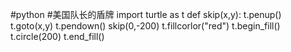 #python
#美国队长的盾牌
import turtle as t
def skip(x,y):
    t.penup()
    t.goto(x,y)
    t.pendown()
skip(0,-200)
t.fillcorlor("red")
t.begin_fill()
t.circle(200)
t.end_fill()
